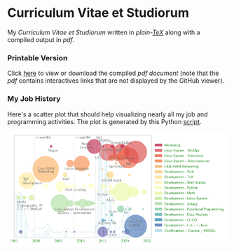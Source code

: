 # Curriculum Vitae et Studiorum

My _Curriculum Vitae et Studiorum_ written in _plain-[TeX]_ along with a compiled output in _pdf_.

### Printable Version

Click [here](https://github.com/madrisan/cv/blob/master/dmadrisan_cv_en.pdf)
to view or download the compiled *pdf document*
(note that the *pdf* contains interactives links that are not displayed by the GitHub viewer).

### My Job History

Here's a scatter plot that should help visualizing nearly all my job and programming activities.
The plot is generated by this Python [script][experiences-plot-py].

![alt tag][experiences-plot]

[tex]: https://en.wikipedia.org/wiki/TeX
[experiences-plot]: https://github.com/madrisan/cv/blob/master/images/experiences.png "Job and Lifelong Learning History"
[experiences-plot-py]: https://github.com/madrisan/cv/blob/master/scripts/plot_experiences.py
